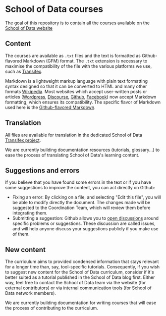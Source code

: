 # School of Data courses

The goal of this repository is to contain all the courses available on the [School of Data website](https://schoolofdata.org/courses)

## Content

The courses are available as `.txt` files and the text is formatted as Github-flavored Markdown (GFM) format. The `.txt` extension is necessary to maximise the compatibility of the file with the various platforms we use, such as [Transifex](https://transifex.com). 

Markdown is a lightweight markup language with plain text formatting syntax designed so that it can be converted to HTML and many other formats [Wikipedia](https://en.wikipedia.org/wiki/Markdown). Most websites which accept user-written posts or articles ([Wordpress](https://en.support.wordpress.com/markdown/), [Discourse](https://meta.discourse.org/t/discourse-has-a-new-markdown-parser/9318), [Github](https://help.github.com/articles/getting-started-with-writing-and-formatting-on-github/), [Facebook](https://medium.com/@suzanneyada/markdown-formatting-on-facebook-is-it-real-52eaf4495127#.n1pf4piii)) now accept Markdown formatting, which ensures its compatibility. The specific flavor of Markdown used here is the [Github-flavored Markdown](https://guides.github.com/features/mastering-markdown/).

## Translation

All files are available for translation in the dedicated School of Data [Transifex project](https://www.transifex.com/school-of-data/school-of-data-courses/dashboard/). 

We are currently building documentation resources (tutorials, glossary...) to ease the process of translating School of Data's learning content.

## Suggestions and errors

If you believe that you have found some errors in the text or if you have some suggestions to improve the content, you can act directly on Github:

* Fixing an error: By clicking on a file, and selecting "Edit this file", you will be able to modify directly the document. The changes made will be suggested to the Coordination Team, which will review them before integrating them.
* Submitting a suggestion: Github allows you to [open discussions](https://github.com/school-of-data/courses/issues) around specific problems or suggestions. These discussion are called issues, and will help anyone discuss your suggestions publicly if you make use of them.
 
## New content

The curriculum aims to provided condensed information that stays relevant for a longer time than, say, tool-specific tutorials. Consequently, if you wish to suggest new content for the School of Data curriculum, consider if it's better suited as a tutorial published in the School of Data blog first. Either way, feel free to contact the School of Data team via the website (for external contributors) or via internal communication tools (for School of Data network members). 

We are currently building documentation for writing courses that will ease the process of contributing to the curriculum.
